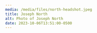 ```yaml
---
media: /media/files/north-headshot.jpeg
title: Joseph North
alt: Photo of Joseph North
date: 2023-10-06T13:51:00-0500
---
```

